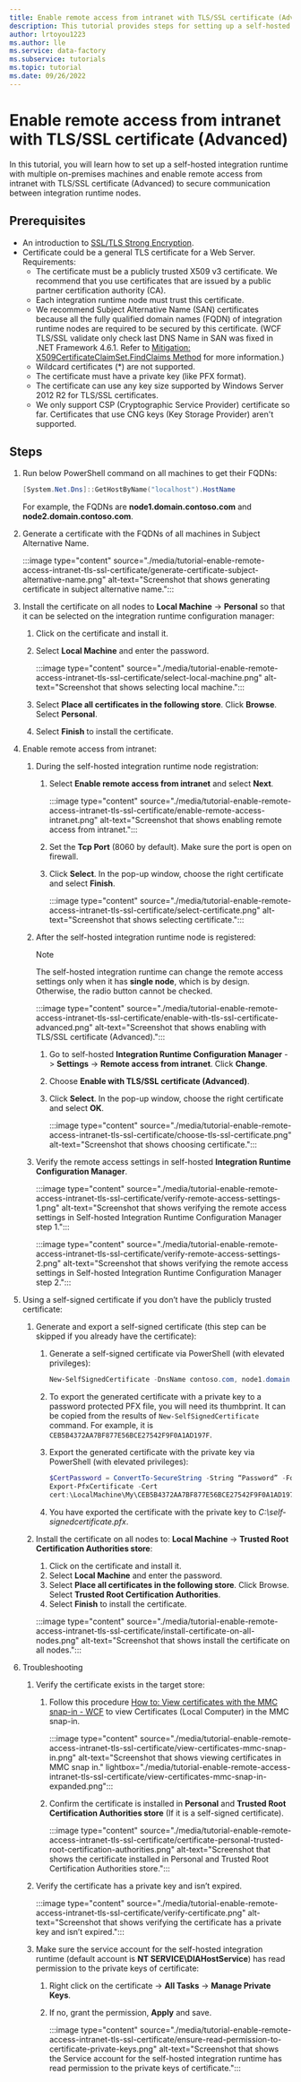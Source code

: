 ```yaml
---
title: Enable remote access from intranet with TLS/SSL certificate (Advanced)
description: This tutorial provides steps for setting up a self-hosted integration runtime with multiple on-premises machines and enabling remote access from intranet with TLS/SSL certificate (Advanced) to secure communication between integration runtime nodes.
author: lrtoyou1223
ms.author: lle
ms.service: data-factory
ms.subservice: tutorials
ms.topic: tutorial
ms.date: 09/26/2022
---
```


# Enable remote access from intranet with TLS/SSL certificate (Advanced)

In this tutorial, you will learn how to set up a self-hosted integration runtime with multiple on-premises machines and enable remote access from intranet with TLS/SSL certificate (Advanced) to secure communication between integration runtime nodes.

## Prerequisites

- An introduction to [SSL/TLS Strong Encryption](https://httpd.apache.org/docs/2.0/ssl/ssl_intro.html).
- Certificate could be a general TLS certificate for a Web Server. Requirements:
    - The certificate must be a publicly trusted X509 v3 certificate. We recommend that you use certificates that are issued by a public partner certification authority (CA).
    - Each integration runtime node must trust this certificate.
    - We recommend Subject Alternative Name (SAN) certificates because all the fully qualified domain names (FQDN) of integration runtime nodes are required to be secured by this certificate. (WCF TLS/SSL validate only check last DNS Name in SAN was fixed in .NET Framework 4.6.1. Refer to [Mitigation: X509CertificateClaimSet.FindClaims Method](/dotnet/framework/migration-guide/mitigation-x509certificateclaimset-findclaims-method?redirectedfrom=MSDN) for more information.)
    - Wildcard certificates (*) are not supported.
    - The certificate must have a private key (like PFX format).
    - The certificate can use any key size supported by Windows Server 2012 R2 for TLS/SSL certificates.
    - We only support CSP (Cryptographic Service Provider) certificate so far. Certificates that use CNG keys (Key Storage Provider) aren't supported.

## Steps

1. Run below PowerShell command on all machines to get their FQDNs:

    ```Powershell
    [System.Net.Dns]::GetHostByName("localhost").HostName
    ```
    For example, the FQDNs are **node1.domain.contoso.com** and **node2.domain.contoso.com**.

2. Generate a certificate with the FQDNs of all machines in Subject Alternative Name. 

    :::image type="content" source="./media/tutorial-enable-remote-access-intranet-tls-ssl-certificate/generate-certificate-subject-alternative-name.png" alt-text="Screenshot that shows generating certificate in subject alternative name.":::
    
3. Install the certificate on all nodes to **Local Machine** -> **Personal** so that it can be selected on the integration runtime configuration manager:
    1. Click on the certificate and install it.
    1. Select **Local Machine** and enter the password.
    
        :::image type="content" source="./media/tutorial-enable-remote-access-intranet-tls-ssl-certificate/select-local-machine.png" alt-text="Screenshot that shows selecting local machine.":::

    1. Select **Place all certificates in the following store**. Click **Browse**. Select **Personal**.
    1. Select **Finish** to install the certificate.

4. Enable remote access from intranet:
    1. 	During the self-hosted integration runtime node registration:
        1. Select **Enable remote access from intranet** and select **Next**.
        
           :::image type="content" source="./media/tutorial-enable-remote-access-intranet-tls-ssl-certificate/enable-remote-access-intranet.png" alt-text="Screenshot that shows enabling remote access from intranet.":::

        1. Set the **Tcp Port** (8060 by default). Make sure the port is open on firewall.
        1. Click **Select**. In the pop-up window, choose the right certificate and select **Finish**.
        
            :::image type="content" source="./media/tutorial-enable-remote-access-intranet-tls-ssl-certificate/select-certificate.png" alt-text="Screenshot that shows selecting certificate.":::

    1. After the self-hosted integration runtime node is registered:

        > [!Note] 
        > The self-hosted integration runtime can change the remote access settings only when it has **single node**, which is by design. Otherwise, the radio button cannot be checked.
        
        :::image type="content" source="./media/tutorial-enable-remote-access-intranet-tls-ssl-certificate/enable-with-tls-ssl-certificate-advanced.png" alt-text="Screenshot that shows enabling with TLS/SSL certificate (Advanced).":::

        1. Go to self-hosted **Integration Runtime Configuration Manager** -> **Settings** -> **Remote access from intranet**. Click **Change**.
        1. Choose **Enable with TLS/SSL certificate (Advanced)**.
        1. Click **Select**. In the pop-up window, choose the right certificate and select **OK**.

            :::image type="content" source="./media/tutorial-enable-remote-access-intranet-tls-ssl-certificate/choose-tls-ssl-certificate.png" alt-text="Screenshot that shows choosing certificate.":::

    1. Verify the remote access settings in self-hosted **Integration Runtime Configuration Manager**.
    
        :::image type="content" source="./media/tutorial-enable-remote-access-intranet-tls-ssl-certificate/verify-remote-access-settings-1.png" alt-text="Screenshot that shows verifying the remote access settings in Self-hosted Integration Runtime Configuration Manager step 1.":::

        :::image type="content" source="./media/tutorial-enable-remote-access-intranet-tls-ssl-certificate/verify-remote-access-settings-2.png" alt-text="Screenshot that shows verifying the remote access settings in Self-hosted Integration Runtime Configuration Manager step 2.":::

5. Using a self-signed certificate if you don’t have the publicly trusted certificate:
    1. Generate and export a self-signed certificate (this step can be skipped if you already have the certificate):
        1. Generate a self-signed certificate via PowerShell (with elevated privileges):
        
            ```Powershell
            New-SelfSignedCertificate -DnsName contoso.com, node1.domain.contoso.com, node2.domain.contoso.com -Provider "Microsoft Enhanced RSA and AES Cryptographic Provider" -CertStoreLocation cert:\LocalMachine\My
            ```
        1. To export the generated certificate with a private key to a password protected PFX file, you will need its thumbprint. It can be copied from the results of `New-SelfSignedCertificate` command. For example, it is `CEB5B4372AA7BF877E56BCE27542F9F0A1AD197F`.
        1. Export the generated certificate with the private key via PowerShell (with elevated privileges):
        
            ```Powershell
            $CertPassword = ConvertTo-SecureString -String “Password” -Force –AsPlainText
            Export-PfxCertificate -Cert
            cert:\LocalMachine\My\CEB5B4372AA7BF877E56BCE27542F9F0A1AD197F -FilePath C:\self-signedcertificate.pfx -Password $CertPassword            
            ```
        1. You have exported the certificate with the private key to *C:\self-signedcertificate.pfx*.

    1. Install the certificate on all nodes to: **Local Machine** -> **Trusted Root Certification Authorities store**:
        1. Click on the certificate and install it.
        1. Select **Local Machine** and enter the password. 
        1. Select **Place all certificates in the following store**. Click Browse. Select **Trusted Root Certification Authorities**.
        1. Select **Finish** to install the certificate.
        
        :::image type="content" source="./media/tutorial-enable-remote-access-intranet-tls-ssl-certificate/install-certificate-on-all-nodes.png" alt-text="Screenshot that shows install the certificate on all nodes.":::

6. Troubleshooting
    1. Verify the certificate exists in the target store:
        1. Follow this procedure [How to: View certificates with the MMC snap-in - WCF](/dotnet/framework/wcf/feature-details/how-to-view-certificates-with-the-mmc-snap-in#view-certificates-in-the-mmc-snap-in) to view Certificates (Local Computer) in the MMC snap-in.
        
           :::image type="content" source="./media/tutorial-enable-remote-access-intranet-tls-ssl-certificate/view-certificates-mmc-snap-in.png" alt-text="Screenshot that shows viewing certificates in MMC snap in." lightbox="./media/tutorial-enable-remote-access-intranet-tls-ssl-certificate/view-certificates-mmc-snap-in-expanded.png":::

        1. Confirm the certificate is installed in **Personal** and **Trusted Root Certification Authorities store** (If it is a self-signed certificate).

           :::image type="content" source="./media/tutorial-enable-remote-access-intranet-tls-ssl-certificate/certificate-personal-trusted-root-certification-authorities.png" alt-text="Screenshot that shows the certificate installed in Personal and Trusted Root Certification Authorities store.":::

    1. Verify the certificate has a private key and isn’t expired.
    
        :::image type="content" source="./media/tutorial-enable-remote-access-intranet-tls-ssl-certificate/verify-certificate.png" alt-text="Screenshot that shows verifying the certificate has a private key and isn’t expired.":::

    1. Make sure the service account for the self-hosted integration runtime (default account is **NT SERVICE\DIAHostService**) has read permission to the private keys of certificate:
        1. Right click on the certificate -> **All Tasks** -> **Manage Private Keys**.
        1. If no, grant the permission, **Apply** and save.
        
            :::image type="content" source="./media/tutorial-enable-remote-access-intranet-tls-ssl-certificate/ensure-read-permission-to-certificate-private-keys.png" alt-text="Screenshot that shows the Service account for the self-hosted integration runtime has read permission to the private keys of certificate.":::

